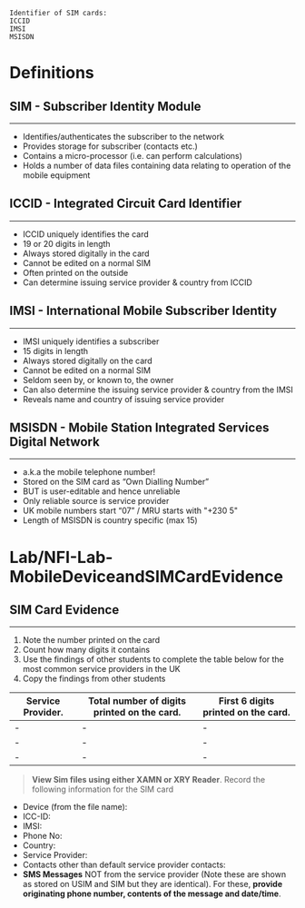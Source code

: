 ```
Identifier of SIM cards:
ICCID
IMSI
MSISDN
```
# **Definitions**

## SIM - Subscriber Identity Module
---
- Identifies/authenticates the subscriber to the network
- Provides storage for subscriber (contacts etc.)
- Contains a micro-processor (i.e. can perform calculations)
- Holds a number of data files containing data relating to operation of the mobile equipment


## ICCID - Integrated Circuit Card Identifier
---
- ICCID uniquely identifies the card
- 19 or 20 digits in length 
- Always stored digitally in the card
- Cannot be edited on a normal SIM
- Often printed on the outside
- Can determine issuing service provider & country from ICCID

## IMSI - International Mobile Subscriber Identity
---
- IMSI uniquely identifies a subscriber
- 15 digits in length
- Always stored digitally on the card
- Cannot be edited on a normal SIM
- Seldom seen by, or known to, the owner
- Can also determine the issuing service provider & country from the IMSI
- Reveals name and country of issuing service provider

## MSISDN - Mobile Station Integrated Services Digital Network
---
- a.k.a the mobile telephone number!
- Stored on the SIM card as “Own Dialling Number”
- BUT is user-editable and hence unreliable
- Only reliable source is service provider
- UK mobile numbers start “07” / MRU starts with "+230 5"
- Length of MSISDN is country specific (max 15)


# Lab/NFI-Lab-MobileDeviceandSIMCardEvidence

## SIM Card Evidence
---
1.	Note the number printed on the card
2.	Count how many digits it contains
3.	Use the findings of other students to complete the table below for the most common service providers in the UK
4.	Copy the findings from other students

| Service Provider. | Total number of digits printed on the card. | First 6 digits printed on the card. |
| ----------------- | ------------------------------------------- | ----------------------------------- |
| -                 | -                                           | -                                   |
| -                 | -                                           | -                                   |
| -                 | -                                           | -                                   |

> **View Sim files using either XAMN or XRY Reader**. 
> Record the following information for the SIM card

- Device (from the file name):
- ICC-ID: 
- IMSI: 
- Phone No: 
- Country: 
- Service Provider: 
- Contacts other than default service provider contacts: 
- **SMS Messages** NOT from the service provider (Note these are shown as stored on USIM and SIM but they are identical).  For these, **provide originating phone number, contents of the message and date/time**.


		

		

